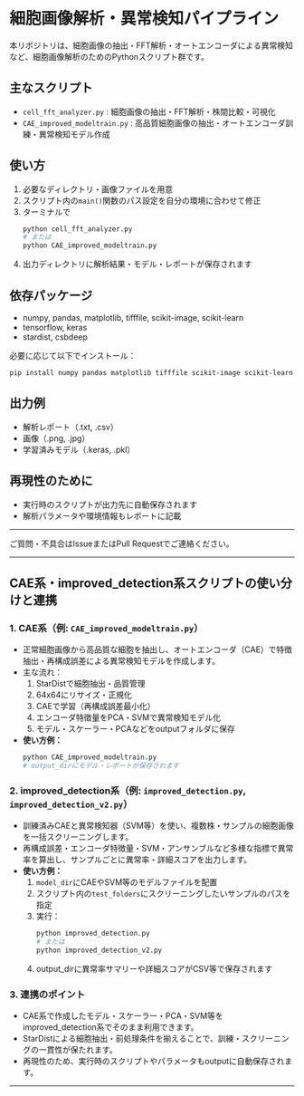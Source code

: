 # 細胞画像解析・異常検知パイプライン

本リポジトリは、細胞画像の抽出・FFT解析・オートエンコーダによる異常検知など、細胞画像解析のためのPythonスクリプト群です。

## 主なスクリプト
- `cell_fft_analyzer.py` : 細胞画像の抽出・FFT解析・株間比較・可視化
- `CAE_improved_modeltrain.py` : 高品質細胞画像の抽出・オートエンコーダ訓練・異常検知モデル作成

## 使い方
1. 必要なディレクトリ・画像ファイルを用意
2. スクリプト内の`main()`関数のパス設定を自分の環境に合わせて修正
3. ターミナルで
   ```bash
   python cell_fft_analyzer.py
   # または
   python CAE_improved_modeltrain.py
   ```
4. 出力ディレクトリに解析結果・モデル・レポートが保存されます

## 依存パッケージ
- numpy, pandas, matplotlib, tifffile, scikit-image, scikit-learn
- tensorflow, keras
- stardist, csbdeep

必要に応じて以下でインストール：
```bash
pip install numpy pandas matplotlib tifffile scikit-image scikit-learn tensorflow keras stardist csbdeep
```

## 出力例
- 解析レポート（.txt, .csv）
- 画像（.png, .jpg）
- 学習済みモデル（.keras, .pkl）

## 再現性のために
- 実行時のスクリプトが出力先に自動保存されます
- 解析パラメータや環境情報もレポートに記載

---
ご質問・不具合はIssueまたはPull Requestでご連絡ください。

---

## CAE系・improved_detection系スクリプトの使い分けと連携

### 1. CAE系（例: `CAE_improved_modeltrain.py`）
- 正常細胞画像から高品質な細胞を抽出し、オートエンコーダ（CAE）で特徴抽出・再構成誤差による異常検知モデルを作成します。
- 主な流れ：
  1. StarDistで細胞抽出・品質管理
  2. 64x64にリサイズ・正規化
  3. CAEで学習（再構成誤差最小化）
  4. エンコーダ特徴量をPCA・SVMで異常検知モデル化
  5. モデル・スケーラー・PCAなどをoutputフォルダに保存
- **使い方例：**
  ```bash
  python CAE_improved_modeltrain.py
  # output_dirにモデル・レポートが保存されます
  ```

### 2. improved_detection系（例: `improved_detection.py`, `improved_detection_v2.py`）
- 訓練済みCAEと異常検知器（SVM等）を使い、複数株・サンプルの細胞画像を一括スクリーニングします。
- 再構成誤差・エンコーダ特徴量・SVM・アンサンブルなど多様な指標で異常率を算出し、サンプルごとに異常率・詳細スコアを出力します。
- **使い方例：**
  1. `model_dir`にCAEやSVM等のモデルファイルを配置
  2. スクリプト内の`test_folders`にスクリーニングしたいサンプルのパスを指定
  3. 実行：
     ```bash
     python improved_detection.py
     # または
     python improved_detection_v2.py
     ```
  4. output_dirに異常率サマリーや詳細スコアがCSV等で保存されます

### 3. 連携のポイント
- CAE系で作成したモデル・スケーラー・PCA・SVM等をimproved_detection系でそのまま利用できます。
- StarDistによる細胞抽出・前処理条件を揃えることで、訓練・スクリーニングの一貫性が保たれます。
- 再現性のため、実行時のスクリプトやパラメータもoutputに自動保存されます。

--- 